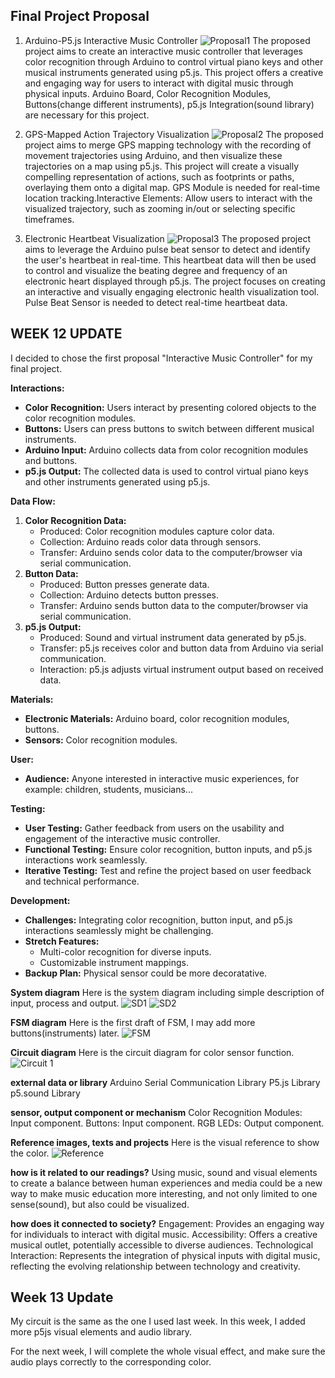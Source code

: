 ## Final Project Proposal
1. Arduino-P5.js Interactive Music Controller
![Proposal1](./Proposal1.png)
The proposed project aims to create an interactive music controller that leverages color recognition through Arduino to control virtual piano keys and other musical instruments generated using p5.js. This project offers a creative and engaging way for users to interact with digital music through physical inputs. Arduino Board, Color Recognition Modules, Buttons(change different instruments), p5.js Integration(sound library) are necessary for this project. 

2. GPS-Mapped Action Trajectory Visualization
![Proposal2](./Proposal2.png)
The proposed project aims to merge GPS mapping technology with the recording of movement trajectories using Arduino, and then visualize these trajectories on a map using p5.js. This project will create a visually compelling representation of actions, such as footprints or paths, overlaying them onto a digital map. GPS Module is needed for real-time location tracking.Interactive Elements: Allow users to interact with the visualized trajectory, such as zooming in/out or selecting specific timeframes.

3. Electronic Heartbeat Visualization
![Proposal3](./Proposal3.png)
The proposed project aims to leverage the Arduino pulse beat sensor to detect and identify the user's heartbeat in real-time. This heartbeat data will then be used to control and visualize the beating degree and frequency of an electronic heart displayed through p5.js. The project focuses on creating an interactive and visually engaging electronic health visualization tool. Pulse Beat Sensor is needed to detect real-time heartbeat data. 

## WEEK 12 UPDATE
I decided to chose the first proposal "Interactive Music Controller" for my final project.

**Interactions:**
- **Color Recognition:** Users interact by presenting colored objects to the color recognition modules.
- **Buttons:** Users can press buttons to switch between different musical instruments.
- **Arduino Input:** Arduino collects data from color recognition modules and buttons.
- **p5.js Output:** The collected data is used to control virtual piano keys and other instruments generated using p5.js.

**Data Flow:**
1. **Color Recognition Data:**
   - Produced: Color recognition modules capture color data.
   - Collection: Arduino reads color data through sensors.
   - Transfer: Arduino sends color data to the computer/browser via serial communication.
2. **Button Data:**
   - Produced: Button presses generate data.
   - Collection: Arduino detects button presses.
   - Transfer: Arduino sends button data to the computer/browser via serial communication.
3. **p5.js Output:**
   - Produced: Sound and virtual instrument data generated by p5.js.
   - Transfer: p5.js receives color and button data from Arduino via serial communication.
   - Interaction: p5.js adjusts virtual instrument output based on received data.

**Materials:**
- **Electronic Materials:** Arduino board, color recognition modules, buttons.
- **Sensors:** Color recognition modules.

**User:**
- **Audience:** Anyone interested in interactive music experiences, for example: children, students, musicians...

**Testing:**
- **User Testing:** Gather feedback from users on the usability and engagement of the interactive music controller.
- **Functional Testing:** Ensure color recognition, button inputs, and p5.js interactions work seamlessly.
- **Iterative Testing:** Test and refine the project based on user feedback and technical performance.

**Development:**
- **Challenges:** Integrating color recognition, button input, and p5.js interactions seamlessly might be challenging.
- **Stretch Features:**
  - Multi-color recognition for diverse inputs.
  - Customizable instrument mappings.
- **Backup Plan:** Physical sensor could be more decoratative.

**System diagram**
Here is the system diagram including simple description of input, process and output.
![SD1](./SD.png)
![SD2](./System%20Diagram%20Update.png)

**FSM diagram**
Here is the first draft of FSM, I may add more buttons(instruments) later.
![FSM](./FSM.png)

**Circuit diagram**
Here is the circuit diagram for color sensor function.
![Circuit 1](./Circuit.png)

**external data or library**
Arduino Serial Communication Library
P5.js Library
p5.sound Library

**sensor, output component or mechanism**
Color Recognition Modules: Input component.
Buttons: Input component.
RGB LEDs: Output component.

**Reference images, texts and projects**
Here is the visual reference to show the color.
![Reference](./Reference.jpg)

**how is it related to our readings?**
Using music, sound and visual elements to create a balance between human experiences and media could be a new way to make music education more interesting, and not only limited to one sense(sound), but also could be visualized. 

**how does it connected to society?**
Engagement: Provides an engaging way for individuals to interact with digital music.
Accessibility: Offers a creative musical outlet, potentially accessible to diverse audiences.
Technological Interaction: Represents the integration of physical inputs with digital music, reflecting the evolving relationship between technology and creativity.

## Week 13 Update
My circuit is the same as the one I used last week.
In this week, I added more p5js visual elements and audio library.

For the next week, I will complete the whole visual effect, and make sure the audio plays correctly to the corresponding color.
